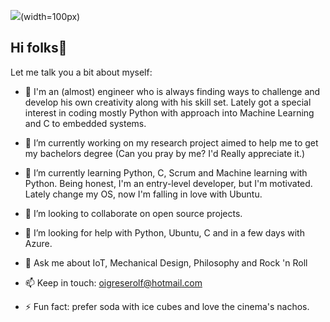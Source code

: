 ![](https://github.githubassets.com/images/modules/logos_page/GitHub-Mark.png)(width=100px)

## Hi folks👋

Let me talk you a bit about myself:

- :ghost: I'm an (almost) engineer who is always finding ways to challenge and develop his own creativity along with his skill set. Lately got a special interest in coding mostly Python with approach into Machine Learning and C to embedded systems.

- 🔭 I’m currently working on my research project aimed to help me to get my bachelors degree (Can you pray by me? I'd Really appreciate it.)

- 🌱 I’m currently learning Python, C, Scrum and Machine learning with Python. Being honest, I'm an entry-level developer, but I'm motivated. Lately change my OS, now I'm falling in love with Ubuntu.

- 👯 I’m looking to collaborate on open source projects.

- 🤔 I’m looking for help with Python, Ubuntu, C and in a few days with Azure.

- 💬 Ask me about IoT, Mechanical Design, Philosophy and Rock 'n Roll

- 📫 Keep in touch: oigreserolf@hotmail.com 

- ⚡ Fun fact: prefer soda with ice cubes and love the cinema's nachos. 

